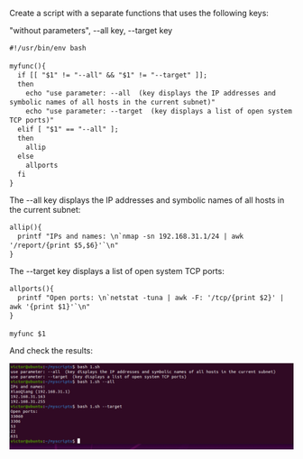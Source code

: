  Create a script with a separate functions that uses the following keys:
 
 "without parameters", --all key, --target key


```
#!/usr/bin/env bash

myfunc(){
  if [[ "$1" != "--all" && "$1" != "--target" ]];
  then
    echo "use parameter: --all  (key displays the IP addresses and symbolic names of all hosts in the current subnet)"
    echo "use parameter: --target  (key displays a list of open system TCP ports)"
  elif [ "$1" == "--all" ];
  then
    allip
  else
    allports
  fi
}
```
The --all key displays the IP addresses and symbolic names of all hosts in the current subnet:
```
allip(){
  printf "IPs and names: \n`nmap -sn 192.168.31.1/24 | awk '/report/{print $5,$6}'`\n"
}
```
The --target key displays a list of open system TCP ports:
```
allports(){
  printf "Open ports: \n`netstat -tuna | awk -F: '/tcp/{print $2}' | awk '{print $1}'`\n"
}

myfunc $1
```

And check the results:


![functions](./images/16.png "functions")
